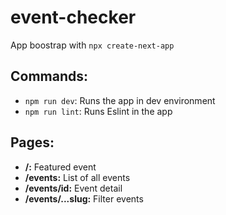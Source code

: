 # event-checker

App boostrap with `npx create-next-app`

## Commands:

- `npm run dev`: Runs the app in dev environment
- `npm run lint`: Runs Eslint in the app

## Pages:

- **/:** Featured event
- **/events:** List of all events
- **/events/id:** Event detail
- **/events/...slug:** Filter events